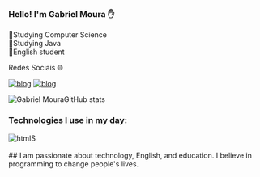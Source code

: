 ### Hello! I'm Gabriel Moura ✋
📌Studying Computer Science<br>
📌Studying Java<br>
📌English student

Redes Sociais 🌐

[![blog](https://img.shields.io/badge/LinkedIn-0077B5?style=for-the-badge&logo=linkedin&logoColor=white)](https://www.linkedin.com/in/gabriel-ad%C3%A3o-michel-moura-55773825b/)
[![blog](https://img.shields.io/badge/Instagram-E4405F?style=for-the-badge&logo=instagram&logoColor=white)](https://www.instagram.com/moura_gabriel_0/)

![Gabriel MouraGitHub stats](https://github-readme-stats.vercel.app/api?username=MouraGabri&show_icons=true&theme=dark)

### Technologies I use in my day:
<div style="display: inline_block">
<img  align="center" alt="htmlS" src="https://img.shields.io/badge/Java-ED8B00?style=for-the-badge&logo=openjdk&logoColor=white" />
</div><br/>
## I am passionate about technology, English, and education. I believe in programming to change people's lives.

